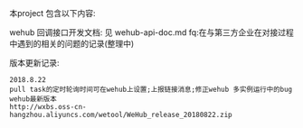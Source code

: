 本project 包含以下内容:

wehub 回调接口开发文档: 见 wehub-api-doc.md
fq:在与第三方企业在对接过程中遇到的相关的问题的记录(整理中)

版本更新记录:
```
2018.8.22
pull task的定时轮询时间可在wehub上设置;上报链接消息;修正wehub 多实例运行中的bug
wehub最新版本
http://wxbs.oss-cn-hangzhou.aliyuncs.com/wetool/WeHub_release_20180822.zip
```


